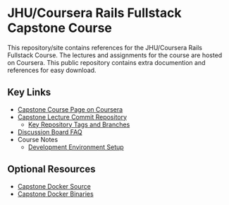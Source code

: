 # JHU/Coursera Rails Fullstack Capstone Course

This repository/site contains references for the JHU/Coursera Rails
Fullstack Course. The lectures and assignments for the course are
hosted on Coursera. This public repository contains extra documention
and references for easy download.

## Key Links

* [Capstone Course Page on Coursera](https://www.coursera.org/learn/photo-tourist-web-app-capstone)
* [Capstone Lecture Commit Repository](https://github.com/jhu-ep-coursera/capstone_demoapp)
    * [Key Repository Tags and Branches](repository_tags.md)
* [Discussion Board FAQ](https://github.com/jhu-ep-coursera/fullstack-capstone-course/wiki)
* Course Notes
    * [Development Environment Setup](./course-notes/dev_env/dev_env.md)

## Optional Resources
* [Capstone Docker Source](https://github.com/jhu-ep-coursera/capstone_docker)
* [Capstone Docker Binaries](https://hub.docker.com/r/ejavaguy/capstone_rails-onbuild/)
